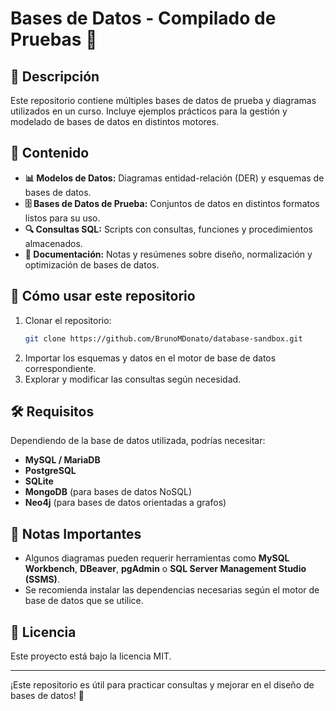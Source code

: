# Bases de Datos - Compilado de Pruebas 📂

## 📌 Descripción
Este repositorio contiene múltiples bases de datos de prueba y diagramas utilizados en un curso. Incluye ejemplos prácticos para la gestión y modelado de bases de datos en distintos motores.

## 📂 Contenido
- **📊 Modelos de Datos:** Diagramas entidad-relación (DER) y esquemas de bases de datos.
- **🗄️ Bases de Datos de Prueba:** Conjuntos de datos en distintos formatos listos para su uso.
- **🔍 Consultas SQL:** Scripts con consultas, funciones y procedimientos almacenados.
- **📑 Documentación:** Notas y resúmenes sobre diseño, normalización y optimización de bases de datos.

## 🚀 Cómo usar este repositorio
1. Clonar el repositorio:  
   ```bash
   git clone https://github.com/BrunoMDonato/database-sandbox.git   
   ```
2. Importar los esquemas y datos en el motor de base de datos correspondiente.
3. Explorar y modificar las consultas según necesidad.

## 🛠 Requisitos
Dependiendo de la base de datos utilizada, podrías necesitar:
- **MySQL / MariaDB**
- **PostgreSQL**
- **SQLite**
- **MongoDB** (para bases de datos NoSQL)
- **Neo4j** (para bases de datos orientadas a grafos)

## 📌 Notas Importantes
- Algunos diagramas pueden requerir herramientas como **MySQL Workbench**, **DBeaver**, **pgAdmin** o **SQL Server Management Studio (SSMS)**.
- Se recomienda instalar las dependencias necesarias según el motor de base de datos que se utilice.

## 📜 Licencia
Este proyecto está bajo la licencia MIT.

---

¡Este repositorio es útil para practicar consultas y mejorar en el diseño de bases de datos! 🚀
